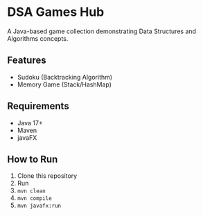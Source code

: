 # DSA Games Hub

A Java-based game collection demonstrating Data Structures and Algorithms concepts.

## Features
- Sudoku (Backtracking Algorithm)
- Memory Game (Stack/HashMap)

## Requirements
- Java 17+
- Maven
- javaFX

## How to Run
1. Clone this repository
2. Run 
3. `mvn clean`
4. `mvn compile`
5. `mvn javafx:run`

